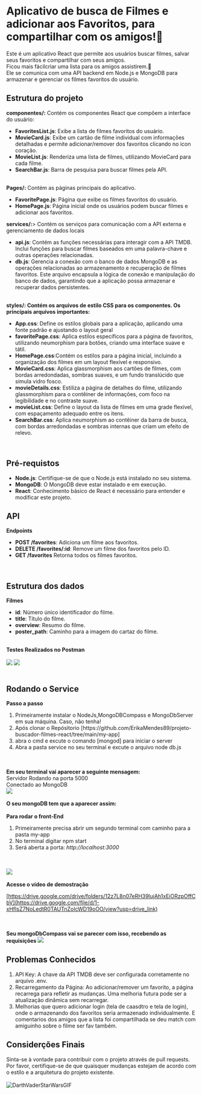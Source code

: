 # Aplicativo de busca de Filmes e adicionar aos Favoritos, para compartilhar com os amigos!🚀
Este é um aplicativo React que permite aos usuários buscar filmes, salvar seus favoritos e compartilhar com seus amigos. <br>
Ficou mais fácilcriar uma lista para os amigos assistirem.🤩<br>
Ele se comunica com uma API backend em Node.js e MongoDB para armazenar e gerenciar os filmes favoritos do usuário.

## Estrutura do projeto
<b> componentes/:</b> Contém os componentes React que compôem a interface do usuário:
<ul>
  <li><b>FavoritesList.js</b>: Exibe a lista de filmes favoritos do usuário.</li>
  <li><b>MovieCard.js</b>: Exibe um cartão de filme individual com informações detalhadas e permite adicionar/remover dos favoritos clicando no icon coração.</li>
  <li><b>MovieList.js</b>: Renderiza uma lista de filmes, utilizando MovieCard para cada filme.</li>
  <li><b>SearchBar.js</b>: Barra de pesquisa para buscar filmes pela API.</li>
</ul>
<br>
<b>Pages/:</b> Contém as páginas principais do aplicativo.
<ul>
  <li><b>FavoritePage.js</b>: Página que exibe os filmes favoritos do usuário.</li>
  <li><b>HomePage.js</b>: Página inicial onde os usuários podem buscar filmes e adicionar aos favoritos.</li>
</ul>
<b>services/:</b>> Contém os serviços para comunicação com a API externa e gerenciamento de dados locais
<ul>
  <li><b>api.js</b>: Contém as funções necessárias para interagir com a API TMDB. 
    Inclui funções para buscar filmes baseados em uma palavra-chave e outras operações relacionadas.</li>
  <li><b>db.js</b>: Gerencia a conexão com o banco de dados MongoDB e as operações relacionadas ao armazenamento e recuperação de filmes favoritos. 
    Este arquivo encapsula a lógica de conexão e manipulação do banco de dados, garantindo que a aplicação possa armazenar e recuperar dados persistentes.</li>
</ul>
<br>
<b>styles/: Contém os arquivos de estilo CSS para os componentes. Os principais arquivos importantes:</b>
<ul>
  <li><b>App.css</b>: Define os estilos globais para a aplicação, aplicando uma fonte padrão e ajustando o layout geral</b></li>
  <li><b>favoritePage.css</b>: Aplica estilos específicos para a página de favoritos, utilizando neumorphism para botões, criando uma interface suave e tátil.</li>
  <li><b>HomePage.css</b>:Contém os estilos para a página inicial, incluindo a organização dos filmes em um layout flexível e responsivo.</li>
  <li><b>MovieCard.css</b>: Aplica glassmorphism aos cartões de filmes, com bordas arredondadas, sombras suaves, e um fundo translúcido que simula vidro fosco.</li>
  <li><b>movieDetails.css</b>: Estiliza a página de detalhes do filme, utilizando glassmorphism para o contêiner de informações, com foco na legibilidade e no contraste suave.</li>
  <li><b>movieList.css</b>: Define o layout da lista de filmes em uma grade flexível, com espaçamento adequado entre os itens.</li>
  <li><b>SearchBar.css</b>: Aplica neumorphism ao contêiner da barra de busca, com bordas arredondadas e sombras internas que criam um efeito de relevo. </li>
</ul>
<br>

## Pré-requistos
<ul>
  <li><b>Node.js</b>: Certifique-se de que o Node.js está instalado no seu sistema.</li>
  <li><b>MongoDB</b>: O MongoDB deve estar instalado e em execução.</li>
  <li><b>React</b>: Conhecimento básico de React é necessário para entender e modificar este projeto.</li>
</ul>

## API
<b>Endpoints</b>
<ul>
  <li><b>POST /favorites</b>: Adiciona um filme aos favoritos.</li>
  <li><b>DELETE /favorites/:id</b>: Remove um filme dos favoritos pelo ID.</li>
  <li><b>GET /favorites</b> Retorna todos os filmes favoritos.</li>
</ul>
<br>

## Estrutura dos dados
<b>Filmes</b>
<ul>
  <li><b>id</b>: Número único identificador do filme.</li>
  <li><b>title</b>: Título do filme.</li>
  <li><b>overview</b>: Resumo do filme.</li>
  <li><b>poster_path</b>: Caminho para a imagem do cartaz do filme. </li>
</ul>

  
<br>
<b>Testes Realizados no Postman</b>
<br> <br>
<img src="https://github.com/ErikaMendes89/projeto-buscador-filmes-react/blob/main/imagens-projeto-verzel/Captura%20de%20tela%202024-08-30%20112509.png" />
<img src="https://github.com/ErikaMendes89/projeto-buscador-filmes-react/blob/main/imagens-projeto-verzel/Captura%20de%20tela%202024-08-30%20112556.png"/>
<br><br>

## Rodando o Service

<b> Passo a passo </b>
<ol>
<li>Primeiramente instalar o NodeJs,MongoDBCompass e MongoDbServer em sua máquina. Caso, não tenha!</li>
<li>Após clonar o Repósitorio [https://github.com/ErikaMendes89/projeto-buscador-filmes-react/tree/main/my-app] </li>
<li>abra o cmd e excute o comando [mongod] para iniciar o server</li>
<li> Abra a pasta service no seu terminal e excute o arquivo node db.js</li>
</ol>

<br><br>
<b> Em seu terminal vai aparecer a seguinte mensagem:</b><br>
Servidor Rodando na porta 5000 <br>
Conectado ao MongoDB
<br>
<img src="https://github.com/ErikaMendes89/projeto-buscador-filmes-react/blob/main/imagens-projeto-verzel/conex%C3%A7%C3%A3o-do-meu-servidor.png">
<br><br>
<b>O seu mongoDB tem que a aparecer assim:</b>
<br><br>
<b>Para rodar o front-End</b>
<ol>
  <li>Primeiramente precisa abrir um segundo terminal com caminho para a pasta my-app</li>
  <li>No terminal digitar npm start</li>
  <li>Será aberta a porta: <i>http://localhost:3000</i></li>
</ol>
<br><br>
<img src="https://github.com/ErikaMendes89/projeto-buscador-filmes-react/blob/main/imagens-projeto-verzel/Captura%20de%20tela%202024-08-31%20001027.png" >
<br><br>
<b>Acesse o vídeo de demostração</b> <br>

[https://drive.google.com/drive/folders/12z7L8n07eRH39lujAh1xEiORzpOffCbV](https://drive.google.com/file/d/1-xHfIsZ7NoLedtR0TAUTnZoIcWD19oOO/view?usp=drive_link)

<br><br>
<b>Seu mongoDbCompass vai se parecer com isso, recebendo as requisições </b>
<img src="https://github.com/ErikaMendes89/projeto-buscador-filmes-react/blob/main/imagens-projeto-verzel/mongodb-registro.png">
<br>

## Problemas Conhecidos
<ol>
  <li>API Key: A chave da API TMDB deve ser configurada corretamente no arquivo .env.</li>
  <li>Recarregamento da Página: Ao adicionar/remover um favorito, a página recarrega para refletir as mudanças. Uma melhoria futura pode ser a atualização dinâmica 
   sem recarregar.</li>
  <li>Melhorias que quero adicionar login (tela de caasdtro e tela de login), onde o armazenando dos favoritos seria armazenado individualmente. E comentarios dos 
 amigos que a lista foi compartilhada se deu match com amiguinho sobre o filme ser fav também.  </li>
</ol>

## Considerções Finais
Sinta-se à vontade para contribuir com o projeto através de pull requests. Por favor, certifique-se de que quaisquer mudanças estejam de acordo com o estilo e a arquitetura do projeto existente.
<br><br>
![DarthVaderStarWarsGIF](https://github.com/user-attachments/assets/a059abc6-f553-4429-ad55-702a2e8087d1)




